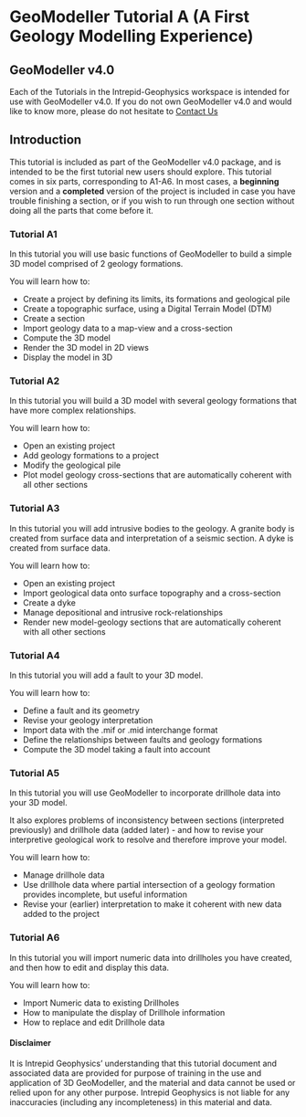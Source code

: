 # GeoModeller Tutorial A (A First Geology Modelling Experience)
## GeoModeller v4.0
Each of the Tutorials in the Intrepid-Geophysics workspace is intended for use with GeoModeller v4.0. If you do not own GeoModeller v4.0 and would like to know more, please do not hesitate to [Contact Us](http://www.intrepid-geophysics.com/ig/index.php?page=contact-us) 
## Introduction
This tutorial is included as part of the GeoModeller v4.0 package, and is intended to be the first tutorial new users should explore. This tutorial comes in six parts, corresponding to A1-A6. In most cases, a **beginning** version and a **completed** version of the project is included in case you have trouble finishing a section, or if you wish to run through one section without doing all the parts that come before it.
### Tutorial A1
In this tutorial you will use basic functions of GeoModeller to build a simple 3D model comprised of 2 geology formations.

You will learn how to:
* Create a project by defining its limits, its formations and geological pile
* Create a topographic surface, using a Digital Terrain Model (DTM)
* Create a section
* Import geology data to a map-view and a cross-section
* Compute the 3D model
* Render the 3D model in 2D views
* Display the model in 3D
### Tutorial A2
In this tutorial you will build a 3D model with several geology formations that have more complex relationships.

You will learn how to:
* Open an existing project
* Add geology formations to a project
* Modify the geological pile
* Plot model geology cross-sections that are automatically coherent with all other sections
### Tutorial A3
In this tutorial you will add intrusive bodies to the geology. A granite body is created from surface data and interpretation of a seismic section. A dyke is created from surface data.

You will learn how to:
* Open an existing project
* Import geological data onto surface topography and a cross-section
* Create a dyke
* Manage depositional and intrusive rock-relationships
* Render new model-geology sections that are automatically coherent with all other sections
### Tutorial A4
In this tutorial you will add a fault to your 3D model.

You will learn how to:
* Define a fault and its geometry
* Revise your geology interpretation
* Import data with the .mif or .mid interchange format
* Define the relationships between faults and geology formations
* Compute the 3D model taking a fault into account
### Tutorial A5
In this tutorial you will use GeoModeller to incorporate drillhole data into your 3D model.

It also explores problems of inconsistency between sections (interpreted previously) and drillhole data (added later) - and how to revise your interpretive geological work to resolve and therefore improve your model.

You will learn how to:
* Manage drillhole data
* Use drillhole data where partial intersection of a geology formation provides incomplete, but useful information
* Revise your (earlier) interpretation to make it coherent with new data added to the project
### Tutorial A6
In this tutorial you will import numeric data into drillholes you have created, and then how to edit and display this data.

You will learn how to:
* Import Numeric data to existing Drillholes
* How to manipulate the display of Drillhole information
* How to replace and edit Drillhole data

#### Disclaimer

It is Intrepid Geophysics’ understanding that this tutorial document and associated data are provided for purpose of training in the use and application of 3D GeoModeller, and the material and data cannot be used or relied upon for any other purpose. Intrepid Geophysics is not liable for any inaccuracies (including any incompleteness) in this material and data.